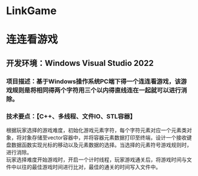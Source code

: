 # LinkGame
# 连连看游戏
## 开发环境：Windows    Visual Studio 2022    
### 项目描述：基于Windows操作系统PC端下得一个连连看游戏，该游戏规则是将相同得两个字符用三个以内得直线连在一起就可以进行消除。
### 技术要点：【C++、多线程、文件IO、STL容器】
根据玩家选择的游戏难度，初始化游戏元素字符，每个字符元素对应一个元素类对象，将对象存储至vector容器中，并将容器元素数据打印至终端，设计一个接收键盘数据函数实现光标的移动以及元素数据的选择。当选择的元素符号游戏规则时，进行消除。
</br>玩家选择难度开始游戏时，开启一个计时线程，玩家游戏通关后，将游戏时间与文件中以往的最佳游戏时间进行比对，最佳的通关的时间写入文件中。
